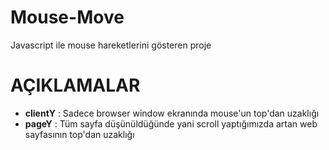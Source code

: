 # Mouse-Move
Javascript ile mouse hareketlerini gösteren proje
# AÇIKLAMALAR
* **clientY** : Sadece browser window ekranında mouse'un top'dan uzaklığı
* **pageY** : Tüm sayfa düşünüldüğünde yani scroll yaptığımızda artan web sayfasının top'dan uzaklığı
